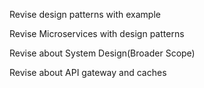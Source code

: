 Revise design patterns with example   

Revise Microservices with design patterns


Revise about System Design(Broader Scope)

Revise about API gateway and caches
